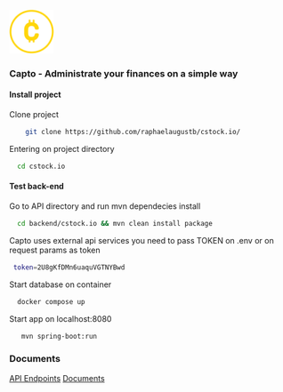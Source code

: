 <br />
<img src="documents/images/capto-logo.png" width="80"/>


### Capto - Administrate your finances on a simple way



#### Install project
 Clone project 
```bash
    git clone https://github.com/raphaelaugustb/cstock.io/
```
Entering on project directory
  ```bash
    cd cstock.io
```
#### Test back-end
  Go to API directory and run mvn dependecies install
  ```bash
    cd backend/cstock.io && mvn clean install package 
```
Capto uses external api services you need to pass TOKEN on .env or on request params as token
  ```bash
   token=2U8gKfDMn6uaquVGTNYBwd
```
Start database on container
  ```bash
    docker compose up
```
Start app on localhost:8080
 ```bash
    mvn spring-boot:run 
```
### Documents
[API Endpoints](https://github.com/raphaelaugustb/cstock.io/tree/main/documents/api)
[Documents](https://github.com/raphaelaugustb/cstock.io/tree/main/documents)

